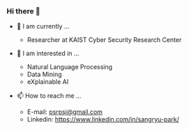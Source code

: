 ### Hi there 👋

- 🔭 I am currently ...
  - Researcher at KAIST Cyber Security Research Center

- 🌱 I am interested in ...
  - Natural Language Processing
  - Data Mining
  - eXplainable AI

- 📫 How to reach me ...
  - E-mail: psrpsj@gmail.com
  - Linkedin: https://www.linkedin.com/in/sangryu-park/


<!--
**sangryupark/sangryupark** is a ✨ _special_ ✨ repository because its `README.md` (this file) appears on your GitHub profile.

Here are some ideas to get you started:

- 🔭 I’m currently working on ...
- 🌱 I’m currently learning ...
- 👯 I’m looking to collaborate on ...
- 🤔 I’m looking for help with ...
- 💬 Ask me about ...
- 📫 How to reach me: ...
- 😄 Pronouns: ...
- ⚡ Fun fact: ...
-->

